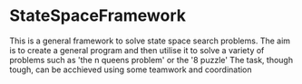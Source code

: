 # StateSpaceFramework
This is a general framework to solve state space search problems. The aim is to create a general program and then utilise it to solve a variety of problems such as 'the n queens problem' or the '8 puzzle'
The task, though tough, can be acchieved using some teamwork and coordination
